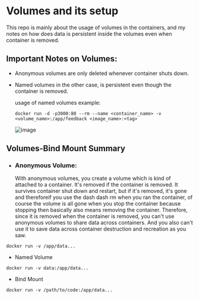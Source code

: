 # Volumes and its setup


This repo is mainly about the usage of volumes in the containers, and my notes on how does data is persistent inside the volumes even when container is removed.

## Important Notes on Volumes:

- Anonymous volumes are only deleted whenever container shuts down.
- Named volumes in the other case, is persistent even though the container is removed.

  usage of named volumes example:

  ```
  docker run -d -p3000:80 --rm --name <container_name> -v <volume_name>:/app/feedback <image_name>:<tag>
  ```

  ![image](https://github.com/user-attachments/assets/e6f20120-debf-401e-87ab-41a79bb47575)


## Volumes-Bind Mount Summary

- ### Anonymous Volume:
  With anonymous volumes, you create a volume which is kind of attached to a container. It's removed if the container is removed. It survives container shut down and restart, but if it's removed, it's gone and thereforeif you use the dash dash rm when you ran the container, of course the volume is all gone when you stop the container because stopping then basically also means removing the container. Therefore, since it is removed when the container is removed, you can't use anonymous volumes to share data across containers. And you also can't use it to save data across container destruction and recreation as you saw.
```
docker run -v /app/data...
```
- Named Volume
```
docker run -v data:/app/data...
```
- Bind Mount
```
docker run -v /path/to/code:/app/data...
```



  

